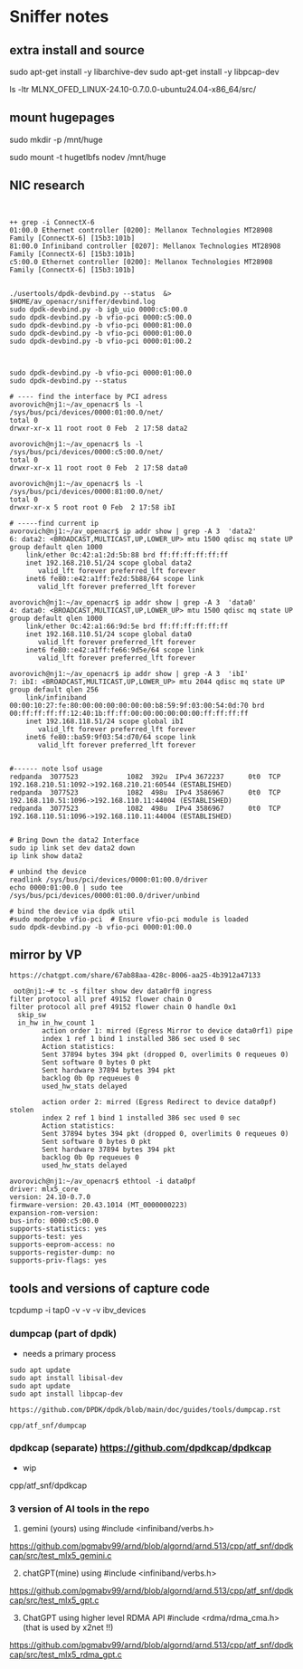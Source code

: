
# Sniffer notes

## extra install and source
sudo apt-get install -y libarchive-dev 
sudo apt-get install -y libpcap-dev

ls -ltr MLNX_OFED_LINUX-24.10-0.7.0.0-ubuntu24.04-x86_64/src/
## mount hugepages
sudo mkdir -p /mnt/huge

sudo mount -t hugetlbfs nodev /mnt/huge
## NIC research 

```


++ grep -i ConnectX-6
01:00.0 Ethernet controller [0200]: Mellanox Technologies MT28908 Family [ConnectX-6] [15b3:101b]
81:00.0 Infiniband controller [0207]: Mellanox Technologies MT28908 Family [ConnectX-6] [15b3:101b]
c5:00.0 Ethernet controller [0200]: Mellanox Technologies MT28908 Family [ConnectX-6] [15b3:101b]


./usertools/dpdk-devbind.py --status  &> $HOME/av_openacr/sniffer/devbind.log
sudo dpdk-devbind.py -b igb_uio 0000:c5:00.0
sudo dpdk-devbind.py -b vfio-pci 0000:c5:00.0
sudo dpdk-devbind.py -b vfio-pci 0000:81:00.0
sudo dpdk-devbind.py -b vfio-pci 0000:01:00.0
sudo dpdk-devbind.py -b vfio-pci 0000:01:00.2 



sudo dpdk-devbind.py -b vfio-pci 0000:01:00.0
sudo dpdk-devbind.py --status

# ---- find the interface by PCI adress
avorovich@nj1:~/av_openacr$ ls -l /sys/bus/pci/devices/0000:01:00.0/net/
total 0
drwxr-xr-x 11 root root 0 Feb  2 17:58 data2

avorovich@nj1:~/av_openacr$ ls -l /sys/bus/pci/devices/0000:c5:00.0/net/
total 0
drwxr-xr-x 11 root root 0 Feb  2 17:58 data0

avorovich@nj1:~/av_openacr$ ls -l /sys/bus/pci/devices/0000:81:00.0/net/
total 0
drwxr-xr-x 5 root root 0 Feb  2 17:58 ibI

# -----find current ip
avorovich@nj1:~/av_openacr$ ip addr show | grep -A 3  'data2'
6: data2: <BROADCAST,MULTICAST,UP,LOWER_UP> mtu 1500 qdisc mq state UP group default qlen 1000
    link/ether 0c:42:a1:2d:5b:88 brd ff:ff:ff:ff:ff:ff
    inet 192.168.210.51/24 scope global data2
       valid_lft forever preferred_lft forever
    inet6 fe80::e42:a1ff:fe2d:5b88/64 scope link 
       valid_lft forever preferred_lft forever

avorovich@nj1:~/av_openacr$ ip addr show | grep -A 3  'data0'
4: data0: <BROADCAST,MULTICAST,UP,LOWER_UP> mtu 1500 qdisc mq state UP group default qlen 1000
    link/ether 0c:42:a1:66:9d:5e brd ff:ff:ff:ff:ff:ff
    inet 192.168.110.51/24 scope global data0
       valid_lft forever preferred_lft forever
    inet6 fe80::e42:a1ff:fe66:9d5e/64 scope link 
       valid_lft forever preferred_lft forever

avorovich@nj1:~/av_openacr$ ip addr show | grep -A 3  'ibI'
7: ibI: <BROADCAST,MULTICAST,UP,LOWER_UP> mtu 2044 qdisc mq state UP group default qlen 256
    link/infiniband 00:00:10:27:fe:80:00:00:00:00:00:00:b8:59:9f:03:00:54:0d:70 brd 00:ff:ff:ff:ff:12:40:1b:ff:ff:00:00:00:00:00:00:ff:ff:ff:ff
    inet 192.168.118.51/24 scope global ibI
       valid_lft forever preferred_lft forever
    inet6 fe80::ba59:9f03:54:d70/64 scope link 
       valid_lft forever preferred_lft forever


#------ note lsof usage
redpanda  3077523            1082  392u  IPv4 3672237      0t0  TCP 192.168.210.51:1092->192.168.210.21:60544 (ESTABLISHED)
redpanda  3077523            1082  498u  IPv4 3586967      0t0  TCP 192.168.110.51:1096->192.168.110.11:44004 (ESTABLISHED)
redpanda  3077523            1082  498u  IPv4 3586967      0t0  TCP 192.168.110.51:1096->192.168.110.11:44004 (ESTABLISHED)


# Bring Down the data2 Interface
sudo ip link set dev data2 down
ip link show data2

# unbind the device
readlink /sys/bus/pci/devices/0000:01:00.0/driver
echo 0000:01:00.0 | sudo tee /sys/bus/pci/devices/0000:01:00.0/driver/unbind

# bind the device via dpdk util
#sudo modprobe vfio-pci  # Ensure vfio-pci module is loaded
sudo dpdk-devbind.py -b vfio-pci 0000:01:00.0
```

 ## mirror  by VP
```
https://chatgpt.com/share/67ab88aa-428c-8006-aa25-4b3912a47133

 oot@nj1:~# tc -s filter show dev data0rf0 ingress
filter protocol all pref 49152 flower chain 0
filter protocol all pref 49152 flower chain 0 handle 0x1
  skip_sw
  in_hw in_hw_count 1
        action order 1: mirred (Egress Mirror to device data0rf1) pipe
        index 1 ref 1 bind 1 installed 386 sec used 0 sec
        Action statistics:
        Sent 37894 bytes 394 pkt (dropped 0, overlimits 0 requeues 0)
        Sent software 0 bytes 0 pkt
        Sent hardware 37894 bytes 394 pkt
        backlog 0b 0p requeues 0
        used_hw_stats delayed

        action order 2: mirred (Egress Redirect to device data0pf) stolen
        index 2 ref 1 bind 1 installed 386 sec used 0 sec
        Action statistics:
        Sent 37894 bytes 394 pkt (dropped 0, overlimits 0 requeues 0)
        Sent software 0 bytes 0 pkt
        Sent hardware 37894 bytes 394 pkt
        backlog 0b 0p requeues 0
        used_hw_stats delayed

 ```

 ```
 avorovich@nj1:~/av_openacr$ ethtool -i data0pf
driver: mlx5_core
version: 24.10-0.7.0
firmware-version: 20.43.1014 (MT_0000000223)
expansion-rom-version: 
bus-info: 0000:c5:00.0
supports-statistics: yes
supports-test: yes
supports-eeprom-access: no
supports-register-dump: no
supports-priv-flags: yes
 ```
 ##  tools and versions of capture code 
 
 tcpdump -i tap0 -v -v -v
ibv_devices

 ### dumpcap (part of dpdk)
 - needs a primary process
```
sudo apt update
sudo apt install libisal-dev
sudo apt update
sudo apt install libpcap-dev

https://github.com/DPDK/dpdk/blob/main/doc/guides/tools/dumpcap.rst

cpp/atf_snf/dumpcap

```

 ### dpdkcap (separate) https://github.com/dpdkcap/dpdkcap
 - wip

cpp/atf_snf/dpdkcap


 ### 3 version of AI tools in the repo


1. gemini (yours)  using  #include <infiniband/verbs.h>

https://github.com/pgmabv99/arnd/blob/algornd/arnd.513/cpp/atf_snf/dpdkcap/src/test_mlx5_gemini.c

2. chatGPT(mine) using  #include <infiniband/verbs.h>

https://github.com/pgmabv99/arnd/blob/algornd/arnd.513/cpp/atf_snf/dpdkcap/src/test_mlx5_gpt.c

3. ChatGPT using higher level RDMA API #include <rdma/rdma_cma.h> (that is used by x2net !!)

https://github.com/pgmabv99/arnd/blob/algornd/arnd.513/cpp/atf_snf/dpdkcap/src/test_mlx5_rdma_gpt.c
